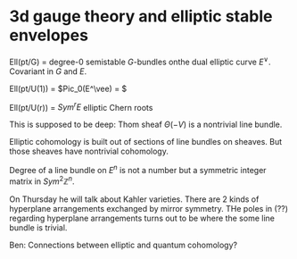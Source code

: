 # 3d gauge theory and elliptic stable envelopes



Ell(pt/G) = degree-0 semistable $G$-bundles onthe dual elliptic curve $E^\vee$.  Covariant in $G$ and $E$.

Ell(pt/U(1)) = $Pic_0(E^\vee) = $

Ell(pt/U(r)) = $Sym^r E$ elliptic Chern roots

This is supposed to be deep: Thom sheaf $\Theta(-V)$ is a nontrivial line bundle.  

Elliptic cohomology is built out of sections of line bundles on sheaves.  But those sheaves have nontrivial cohomology.



Degree of a line bundle on $E^n$ is not a number but a symmetric integer matrix in $Sym^2 \mathbb{Z}^n$.

On Thursday he will talk about Kahler varieties.  There are 2 kinds of hyperplane arrangements exchanged by mirror symmetry.  THe poles in (??) regarding hyperplane arrangements turns out to be where the some line bundle is trivial.

Ben: Connections between elliptic and quantum cohomology?